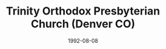 ---
date: &id001 1992-08-08
end_date: null
location:
  address: null
  city: Denver
  state: CO
minister:
- end: 1992-08-08
  name: Jack Unangst
  start: 1990-12-16
  type: Organizing Pastor
- end: 1997-09-30
  name: Jack Unangst
  start: 1992-08-08
  type: Pastor
ministers:
- Jack Unangst
- Jack Unangst
name: Trinity Orthodox Presbyterian Church
names:
- end: 1992-08-08
  name: Trinity Orthodox Presbyterian Chapel
  start: 1990-12-16
- end: 1997-09-30
  name: Trinity Orthodox Presbyterian Church
  start: 1992-08-08
origination_date: *id001
raw_data: "AR\nDenver\nTrinity Orthodox Presbyterian Chapel (December 16, 1990\u2013\
  August 8, 1992)\nTrinity Orthodox Presbyterian Church (August 8, 1992\u2013September\
  \ 30, 1997)\nOrg. Pastor: Jack Unangst, 1990\u201392\nPastor: Jack Unangst, 1992\u2013\
  97"
received_from: null
states:
- CO
status:
  active: false
  end_date: null
  reason: null
  received_from: null
  withdrawal_to: null
title: Trinity Orthodox Presbyterian Church (Denver CO)
year_established:
- 1992

---